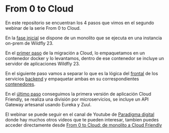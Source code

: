 # From 0 to Cloud

En este repositorio se encuentran los 4 pasos que vimos en el segundo webinar de la serie From 0 to Cloud.

En la [fase inicial](./step0/monolith) se dispone de un monolito que se ejecuta en una instancia on-prem de Wildfly 23.

En el [primer paso](./step1/lift-and-shift) de la migración a Cloud, lo empaquetamos en un contenedor docker y lo levantamos, dentro de ese contenedor se incluye un servidor de aplicaciones Wildfly 23.

En el siguiente paso vamos a separar lo que es la lógica del [frontal](./step2/frontend) de los servicios [backend](./step2/backend) y empaquetar ambas en su correspondientes [contenedores](./step2/docker-step2).

En el [último paso](./step3) conseguimos la primera versión de aplicación Cloud Friendly, se realiza una división por microservicios, se incluye un API Gateway artesanal usando Eureka y Zuul.

El webinar se puede seguir en el canal de Youtube de [Paradigma digital](https://www.youtube.com/channel/UCi_e1gB9PYjr1OTY_W0hY3g) donde hay muchos otros videos que te pueden interesar, tambien puedes acceder directamente desde [From 0 to Cloud: de monolito a Cloud Friendly](https://youtu.be/D5-jl9uI0x0)

